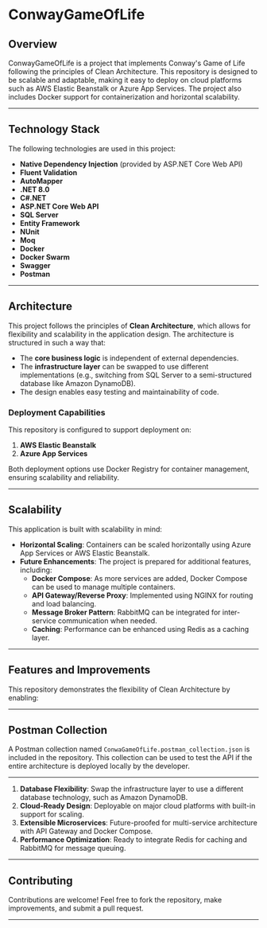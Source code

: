 # ConwayGameOfLife

## Overview
ConwayGameOfLife is a project that implements Conway's Game of Life following the principles of Clean Architecture. This repository is designed to be scalable and adaptable, making it easy to deploy on cloud platforms such as AWS Elastic Beanstalk or Azure App Services. The project also includes Docker support for containerization and horizontal scalability.

---

## Technology Stack

The following technologies are used in this project:

- **Native Dependency Injection** (provided by ASP.NET Core Web API)
- **Fluent Validation**
- **AutoMapper**
- **.NET 8.0**
- **C#.NET**
- **ASP.NET Core Web API**
- **SQL Server**
- **Entity Framework**
- **NUnit**
- **Moq**
- **Docker**
- **Docker Swarm**
- **Swagger**
- **Postman**

---

## Architecture

This project follows the principles of **Clean Architecture**, which allows for flexibility and scalability in the application design. The architecture is structured in such a way that:

- The **core business logic** is independent of external dependencies.
- The **infrastructure layer** can be swapped to use different implementations (e.g., switching from SQL Server to a semi-structured database like Amazon DynamoDB).
- The design enables easy testing and maintainability of code.

### Deployment Capabilities

This repository is configured to support deployment on:

1. **AWS Elastic Beanstalk**
2. **Azure App Services**

Both deployment options use Docker Registry for container management, ensuring scalability and reliability.

---

## Scalability

This application is built with scalability in mind:

- **Horizontal Scaling**: Containers can be scaled horizontally using Azure App Services or AWS Elastic Beanstalk.
- **Future Enhancements**: The project is prepared for additional features, including:
  - **Docker Compose**: As more services are added, Docker Compose can be used to manage multiple containers.
  - **API Gateway/Reverse Proxy**: Implemented using NGINX for routing and load balancing.
  - **Message Broker Pattern**: RabbitMQ can be integrated for inter-service communication when needed.
  - **Caching**: Performance can be enhanced using Redis as a caching layer.

---

## Features and Improvements

This repository demonstrates the flexibility of Clean Architecture by enabling:

---

## Postman Collection

A Postman collection named `ConwaGameOfLife.postman_collection.json` is included in the repository. This collection can be used to test the API if the entire architecture is deployed locally by the developer.

---

1. **Database Flexibility**: Swap the infrastructure layer to use a different database technology, such as Amazon DynamoDB.
2. **Cloud-Ready Design**: Deployable on major cloud platforms with built-in support for scaling.
3. **Extensible Microservices**: Future-proofed for multi-service architecture with API Gateway and Docker Compose.
4. **Performance Optimization**: Ready to integrate Redis for caching and RabbitMQ for message queuing.

---


## Contributing

Contributions are welcome! Feel free to fork the repository, make improvements, and submit a pull request.

---

